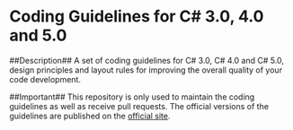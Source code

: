 Coding Guidelines for C# 3.0, 4.0 and 5.0
================

##Description##
A set of coding guidelines for C# 3.0, C# 4.0 and C# 5.0, design principles and layout rules for improving the overall quality of your code development. 

##Important##
This repository is only used to maintain the coding guidelines as well as receive pull requests. The official versions of the guidelines are published on the [official site](http://www.csharpcodingguidelines.com).  
